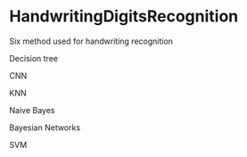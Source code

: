# HandwritingDigitsRecognition

Six method used for handwriting recognition

Decision tree

CNN

KNN

Naive Bayes

Bayesian Networks

SVM
